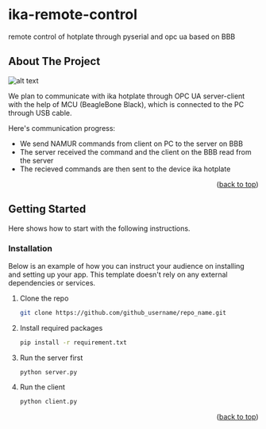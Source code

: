 # ika-remote-control
remote control of hotplate through pyserial and opc ua based on BBB

## About The Project

![alt text](https://github.com/yhr0864/ika-pyserial/tree/main/images/remote_control_scheme.png?raw=true)

We plan to communicate with ika hotplate through OPC UA server-client with the help of MCU (BeagleBone Black), which is connected to the PC through USB cable.

Here's communication progress:
* We send NAMUR commands from client on PC to the server on BBB
* The server received the command and the client on the BBB read from the server
* The recieved commands are then sent to the device ika hotplate

<p align="right">(<a href="#readme-top">back to top</a>)</p>

## Getting Started

Here shows how to start with the following instructions.


### Installation

Below is an example of how you can instruct your audience on installing and setting up your app. This template doesn't rely on any external dependencies or services.

1. Clone the repo
   ```sh
   git clone https://github.com/github_username/repo_name.git
   ```
2. Install required packages
   ```sh
   pip install -r requirement.txt
   ```
3. Run the server first
   ```sh
   python server.py
   ```
4. Run the client
   ```sh
   python client.py
   ```

<p align="right">(<a href="#readme-top">back to top</a>)</p>




